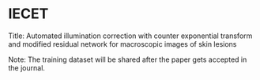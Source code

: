 # IECET
Title: Automated illumination correction with counter exponential transform and modified residual network for macroscopic images of skin lesions

Note: The training dataset will be shared after the paper gets accepted in the journal.
